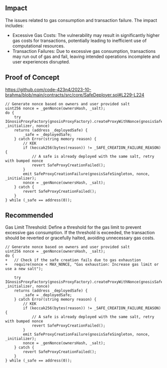 ## Impact
The issues related to gas consumption and transaction failure. The impact includes:

- Excessive Gas Costs: The vulnerability may result in significantly higher gas costs for transactions, potentially leading to inefficient use of computational resources.
- Transaction Failures: Due to excessive gas consumption, transactions may run out of gas and fail, leaving intended operations incomplete and user experiences disrupted.

## Proof of Concept

https://github.com/code-423n4/2023-10-brahma/blob/main/contracts/src/core/SafeDeployer.sol#L229-L224

```Solidity
// Generate nonce based on owners and user provided salt
uint256 nonce = _genNonce(ownersHash, _salt);
do {
    try IGnosisProxyFactory(gnosisProxyFactory).createProxyWithNonce(gnosisSafeSingleton, _initializer, nonce)
    returns (address _deployedSafe) {
        _safe = _deployedSafe;
    } catch Error(string memory reason) {
        // KEK
        if (keccak256(bytes(reason)) != _SAFE_CREATION_FAILURE_REASON) {
            // A safe is already deployed with the same salt, retry with bumped nonce
            revert SafeProxyCreationFailed();
        }
        emit SafeProxyCreationFailure(gnosisSafeSingleton, nonce, _initializer);
        nonce = _genNonce(ownersHash, _salt);
    } catch {
        revert SafeProxyCreationFailed();
    }
} while (_safe == address(0));
```

## Recommended
Gas Limit Threshold: Define a threshold for the gas limit to prevent excessive gas consumption. If the threshold is exceeded, the transaction should be reverted or gracefully halted, avoiding unnecessary gas costs.

```Solidity
// Generate nonce based on owners and user provided salt
uint256 nonce = _genNonce(ownersHash, _salt);
do {
+   // Check if the safe creation fails due to gas exhaustion
+   require(nonce < MAX_NONCE, "Gas exhaustion: Increase gas limit or use a new salt");

    try IGnosisProxyFactory(gnosisProxyFactory).createProxyWithNonce(gnosisSafeSingleton, _initializer, nonce)
    returns (address _deployedSafe) {
        _safe = _deployedSafe;
    } catch Error(string memory reason) {
        // KEK
        if (keccak256(bytes(reason)) != _SAFE_CREATION_FAILURE_REASON) {
            // A safe is already deployed with the same salt, retry with bumped nonce
            revert SafeProxyCreationFailed();
        }
        emit SafeProxyCreationFailure(gnosisSafeSingleton, nonce, _initializer);
        nonce = _genNonce(ownersHash, _salt);
    } catch {
        revert SafeProxyCreationFailed();
    }
} while (_safe == address(0));
```